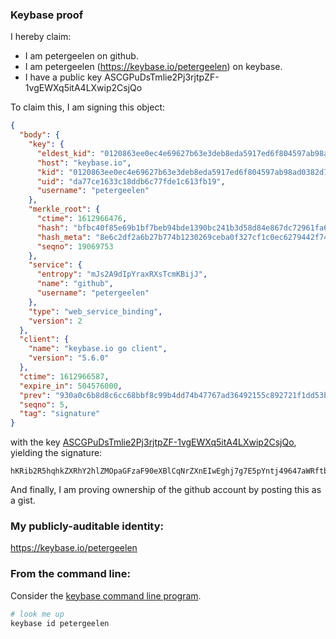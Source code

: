 ### Keybase proof

I hereby claim:

  * I am petergeelen on github.
  * I am petergeelen (https://keybase.io/petergeelen) on keybase.
  * I have a public key ASCGPuDsTmlie2Pj3rjtpZF-1vgEWXq5itA4LXwip2CsjQo

To claim this, I am signing this object:

```json
{
  "body": {
    "key": {
      "eldest_kid": "0120863ee0ec4e69627b63e3deb8eda5917ed6f804597ab98ad0382d7c22a760ac8d0a",
      "host": "keybase.io",
      "kid": "0120863ee0ec4e69627b63e3deb8eda5917ed6f804597ab98ad0382d7c22a760ac8d0a",
      "uid": "da77ce1633c18ddb6c77fde1c613fb19",
      "username": "petergeelen"
    },
    "merkle_root": {
      "ctime": 1612966476,
      "hash": "bfbc40f85e69b1bf7beb94bde1390bc241b3d58d84e867dc72961fa63adb95504d41ffc074f9f62dcc5e84e19a68b2cdd919f3bab967dddc18e78a5ffbf62aef",
      "hash_meta": "8e6c2df2a6b27b774b1230269ceba0f327cf1c0ec6279442f7450aac33a0d7db",
      "seqno": 19069753
    },
    "service": {
      "entropy": "mJs2A9dIpYraxRXsTcmKBijJ",
      "name": "github",
      "username": "petergeelen"
    },
    "type": "web_service_binding",
    "version": 2
  },
  "client": {
    "name": "keybase.io go client",
    "version": "5.6.0"
  },
  "ctime": 1612966587,
  "expire_in": 504576000,
  "prev": "930a0c6b8d8c6cc68bbf8c99b4dd74b47767ad36492155c892721f1dd53b77c6",
  "seqno": 5,
  "tag": "signature"
}
```

with the key [ASCGPuDsTmlie2Pj3rjtpZF-1vgEWXq5itA4LXwip2CsjQo](https://keybase.io/petergeelen), yielding the signature:

```
hKRib2R5hqhkZXRhY2hlZMOpaGFzaF90eXBlCqNrZXnEIwEghj7g7E5pYntj49647aWRftb4BFl6uYrQOC18IqdgrI0Kp3BheWxvYWTESpcCBcQgkwoMa42MbMaLv4yZtN10tHdnrTZJIVXIknIfHdU7d8bEIOaC6jRAeK9e0Or2OciFidZsS6r12Pce1NbTvFDQ8e3pAgHCo3NpZ8RAch7hZjzLbV8md29MS7X4mi67vAz6FsYhbuBKFFtZ6fNUYK6wfzxtmEBxJ5IBU0+yQdrXfqncoyggYHLECICqCqhzaWdfdHlwZSCkaGFzaIKkdHlwZQildmFsdWXEIOLrVoi+N+ECS2uIr+59ykB3UgeoouZ0ccQbgYtZauYio3RhZ80CAqd2ZXJzaW9uAQ==

```

And finally, I am proving ownership of the github account by posting this as a gist.

### My publicly-auditable identity:

https://keybase.io/petergeelen

### From the command line:

Consider the [keybase command line program](https://keybase.io/download).

```bash
# look me up
keybase id petergeelen
```
